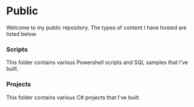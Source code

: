 # Public

Welcome to my public repository. The types of content I have hosted are listed below.

### Scripts

This folder contains various Powershell scripts and SQL samples that I've built.

### Projects

This folder contains various C# projects that I've built.
